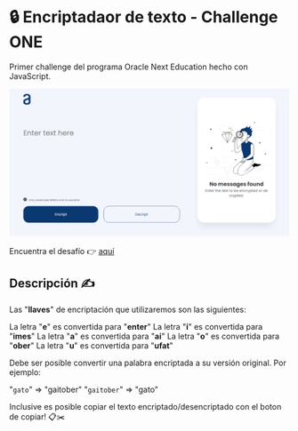 # 🔒 Encriptadaor de texto - Challenge ONE

Primer challenge del programa Oracle Next Education hecho con JavaScript.

![Encriptador de texto](img/Encriptador-de-Texto.png)

Encuentra el desafío 👉 [aquí](https://em40a.github.io/Encriptador-de-Texto/) 

## Descripción ✍

Las "**llaves**" de encriptación que utilizaremos son las siguientes:

La letra "**e**" es convertida para "**enter**"
La letra "**i**" es convertida para "**imes**"
La letra "**a**" es convertida para "**ai**"
La letra "**o**" es convertida para "**ober**"
La letra "**u**" es convertida para "**ufat**"

Debe ser posible convertir una palabra encriptada a su versión original.
Por ejemplo:

"`gato`" => "gaitober"
"`gaitober`" => "gato"

Inclusive es posible copiar el texto encriptado/desencriptado con el boton de copiar! 📋✂️